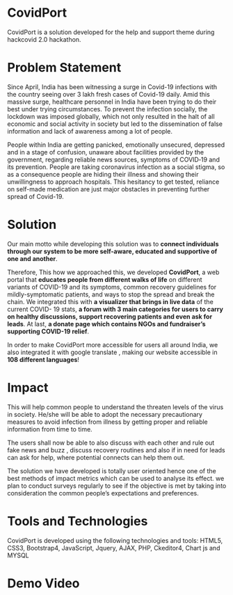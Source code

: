 # CovidPort
CovidPort is a solution developed  for the help and support theme during hackcovid 2.0 hackathon.

# Problem Statement
Since April, India has been witnessing a surge in Covid-19 infections with the country seeing over 3 lakh fresh cases of Covid-19 daily. Amid this massive surge, healthcare personnel in India have been trying to do their best under trying circumstances. To prevent the infection socially, the lockdown was imposed globally, which not only resulted in the halt of all economic and social activity in society but led to the dissemination of  false information and lack of awareness among a lot of people.

People within India are getting panicked, emotionally unsecured, depressed and in a stage of confusion, unaware about facilities provided by the government, regarding reliable news sources, symptoms of COVID‐19 and its prevention. People are taking coronavirus infection as a social stigma, so as a consequence people are hiding their illness and showing their unwillingness to approach hospitals. This hesitancy to get tested, reliance on  self-made medication are  just major obstacles in preventing further spread of Covid-19.

# Solution
Our main motto while developing this solution was to <b>connect individuals through our system to be more self-aware, educated and supportive of one and another</b>.

Therefore, This how we approached this, we developed  <b>CovidPort</b>, a web portal that <b>educates people from different walks of life</b> on different variants of COVID-19 and its symptoms, common recovery guidelines for mildly-symptomatic patients, and ways to stop the spread and break the chain. We integrated this with <b>a visualizer that brings in live data</b> of the current COVID- 19 stats,  <b>a forum with 3 main categories for users to carry on healthy discussions, support recovering patients and even ask for leads</b>. At last, <b>a donate page which contains NGOs and fundraiser’s supporting COVID-19 relief</b>.

In order to make CovidPort more accessible for users all around India, we also integrated it with google translate , making our website accessible in <b>108 different languages</b>! 

# Impact
 
This  will help common people to understand the threaten levels of the virus in society. He/she will be able to adopt the necessary precautionary measures to avoid infection from illness by getting proper and reliable information from time to time. 

The users shall now be able to also discuss with each other and  rule out fake news and buzz , discuss recovery routines and also if in need for leads can ask for help, where potential connects can help them out.

The solution we have developed is totally user oriented hence one of the best methods of impact metrics which can be used to analyse its effect. we plan to conduct surveys regularly to see if  the objective is met by taking into consideration the common people’s expectations and preferences.

# Tools and Technologies

CovidPort is developed using the following technologies and tools:
HTML5, CSS3, Bootstrap4, JavaScript, Jquery, AJAX, PHP, Ckeditor4, Chart js  and MYSQL

# Demo Video




